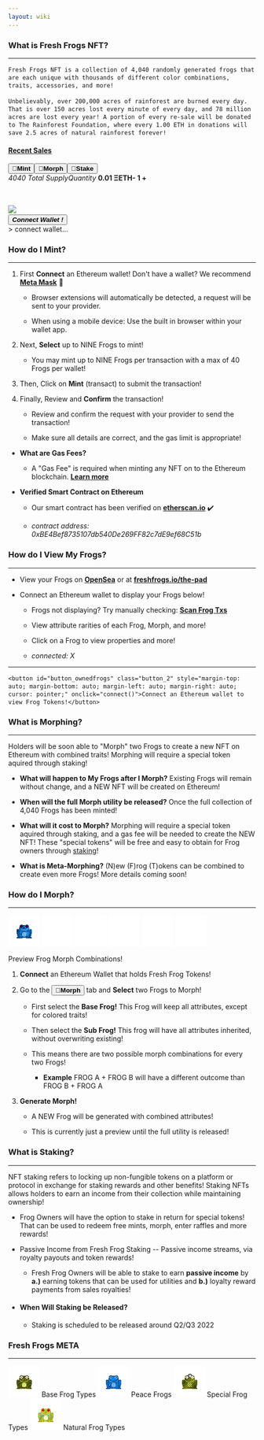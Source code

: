 ```yaml
---
layout: wiki
---
```


<title>freshfrogs.io/wiki 🍀</title>

### What is Fresh Frogs NFT?

---

<desc id="description">

    Fresh Frogs NFT is a collection of 4,040 randomly generated frogs that are each unique with thousands of different color combinations, traits, accessories, and more!

    Unbelievably, over 200,000 acres of rainforest are burned every day. That is over 150 acres lost every minute of every day, and 78 million acres are lost every year! A portion of every re-sale will be donated to The Rainforest Foundation, where every 1.00 ETH in donations will save 2.5 acres of natural rainforest forever!

</desc>

<div style="margin-left: auto; margin-right: auto; text-align: center;">
    <h4 style="text-align: left !important;"><u><a href="https://opensea.io/collection/fresh-frogs?tab=activity" target="_blank">Recent Sales</a></u></h4>
    <div id="recent_sales" class="recent_sales"></div>
    
</div>

<div id="minting-display" class="minting-display">
    <div>
        <div class="button_bar"><button id="buttonbar_mint" class="button_1 buttonbar_mint_on" onclick="load_mintingTerminal()"><b>🐸Mint</b></button><button id="buttonbar_morph" class="button_1" onclick="load_morph()"><b>🍄Morph</b></button><button id="buttonbar_stake" class="button_1"><b>📌Stake</b></button></div>
        <div id="mintingTray" class="mintingTray">
            <div id="display-table" style="min-height: 64px;">
                <i id="label_name" class="label_name">4040 Total Supply</i><i id="label_price" class="label_price">Quantity</i>
                <b id="frog_name" class="frog_name">0.01 ΞETH</b><b id="frog_price" class="frog_price"><a id="remove-frog" onclick="remove_frog();"><b>-</b></a> <b id="quant-frog">1</b> <a id="add-frog" onclick="add_frog()"><b>+</b></a></b>
            </div>
            <div class="bigContainer">
                <div id="frogContainer" class="containerMint"></div>
                <div id="frogContainer2" class="containerMint"></div>
                <div id="frogContainer3" class="containerMint">
                    <div class="imgWrapperMint"><img id="previewImg" class="frogImgMint" src="https://freshfrogs.io/assets/frogs/preview2.gif"/></div>
                </div>
            </div>
        </div>
        <div id="lower_display" class="lower_display">
            <button id="mint-button" class="button" onclick="connect()"><b><i>Connect Wallet !</i></b></button>
            <div id="minting-console" class="minting-console">
                > connect wallet...
            </div>
        </div>
    </div>
</div>


### How do I Mint?

---

1. First **Connect** an Ethereum wallet! Don't have a wallet? We recommend **[Meta Mask](https://metamask.io/download/)** 🦊

    - Browser extensions will automatically be detected, a request will be sent to your provider.
    
    - When using a mobile device: Use the built in browser within your wallet app.

2. Next, **Select** up to NINE Frogs to mint!

    - You may mint up to NINE Frogs per transaction with a max of 40 Frogs per wallet!

3. Then, Click on **Mint** (transact) to submit the transaction!

4. Finally, Review and **Confirm** the transaction!

    - Review and confirm the request with your provider to send the transaction!

    - Make sure all details are correct, and the gas limit is appropriate!

- __What are Gas Fees?__

    - A "Gas Fee" is required when minting any NFT on to the Ethereum blockchain. **[Learn more](https://www.investopedia.com/terms/g/gas-ethereum.asp)**

- __Verified Smart Contract on Ethereum__

    - Our smart contract has been verified on **[etherscan.io](https://etherscan.io/address/0xbe4bef8735107db540de269ff82c7de9ef68c51b)** ✔️

    - *contract address: 0xBE4Bef8735107db540De269FF82c7dE9ef68C51b*


### How do I View My Frogs?

---

- View your Frogs on **[OpenSea](https://opensea.io/account)** or at **[freshfrogs.io/the-pad](https://freshfrogs.io/the-pad)**

- Connect an Ethereum wallet to display your Frogs below!

    - Frogs not displaying? Try manually checking: **[Scan Frog Txs]()**

    - View attribute rarities of each Frog, Morph, and more!

    - Click on a Frog to view properties and more!

    - *connected:* <i id="user-add">X</i>

---
<div id="owned-frogs" class="owned_frogs">

    <button id="button_ownedfrogs" class="button_2" style="margin-top: auto; margin-bottom: auto; margin-left: auto; margin-right: auto; cursor: pointer;" onclick="connect()">Connect an Ethereum wallet to view Frog Tokens!</button>

</div>


### What is Morphing?

---

Holders will be soon able to "Morph" two Frogs to create a new NFT on Ethereum with combined traits! Morphing will require a special token aquired through staking!

- **What will happen to My Frogs after I Morph?** Existing Frogs will remain without change, and a NEW NFT will be created on Ethereum!

- **When will the full Morph utility be released?** Once the full collection of 4,040 Frogs has been minted!

- **What will it cost to Morph?** Morphing will require a special token aquired through staking, and a gas fee will be needed to create the NEW NFT! These "special tokens" will be free and easy to obtain for Frog owners through [staking]()!

- **What is Meta-Morphing?** (N)ew (F)rog (T)okens can be combined to create even more Frogs! More details coming soon!


### How do I Morph?

---

<div class="float-img2">
    <img class="frogImg3" src="../the-pad/Frog/blueDartFrog.png"/>
    <img class="frogImg3" src="../the-pad/Trait/trait.gif"/>
    <img class="frogImg3" src="../the-pad/Accessory/accessory.gif"/>
    <img class="frogImg3" src="../the-pad/Eyes/eyes_gif.gif"/>
    <img class="frogImg3" src="../the-pad/Hat/hat.gif"/>
    <img class="frogImg3" src="../the-pad/Mouth/mouth.gif"/>
</div>

Preview Frog Morph Combinations!

1. **Connect** an Ethereum Wallet that holds Fresh Frog Tokens!

2. Go to the <button id="morph_ref" class="buttonbar_morph"><b>🍄Morph</b></button> tab and **Select** two Frogs to Morph!

    - First select the **Base Frog!** This Frog will keep all attributes, except for colored traits! 

    - Then select the **Sub Frog!** This frog will have all attributes inherited, without overwriting existing!

    - This means there are two possible morph combinations for every two Frogs!

        - **Example** FROG A + FROG B will have a different outcome than FROG B + FROG A

3. **Generate Morph!**

    - A NEW Frog will be generated with combined attributes!

    - This is currently just a preview until the full utility is released!


### What is Staking?

---

NFT staking refers to locking up non-fungible tokens on a platform or protocol in exchange for staking rewards and other benefits! Staking NFTs allows holders to earn an income from their collection while maintaining ownership!

- Frog Owners will have the option to stake in return for special tokens! That can be used to redeem free mints, morph, enter raffles and more rewards!

- Passive Income from Fresh Frog Staking -- Passive income streams, via royalty payouts and token rewards!

    - Fresh Frog Owners will be able to stake to earn **passive income** by **a.)** earning tokens that can be used for utilities and **b.)** loyalty reward payments from sales royalties!

- #### When Will Staking be Released?

    - Staking is scheduled to be released around Q2/Q3 2022


### Fresh Frogs META

---

<div id="freshfrogsmeta" class="freshfrogsmeta">
    <img class="meta_img" src="../the-pad/Frog/treeFrog(3).png"/>
    <span class="caption">Base Frog Types</span>
    <img class="meta_img" src="../the-pad/SpecialFrog/peace.png"/>
    <span class="caption">Peace Frogs</span>
    <img class="meta_img" src="../the-pad/SpecialFrog/thirdEye.png"/>
    <span class="caption">Special Frog Types</span>
    <img class="meta_img" src="../the-pad/Frog/redEyedTreeFrog.png"/>
    <span class="caption">Natural Frog Types</span>
</div>